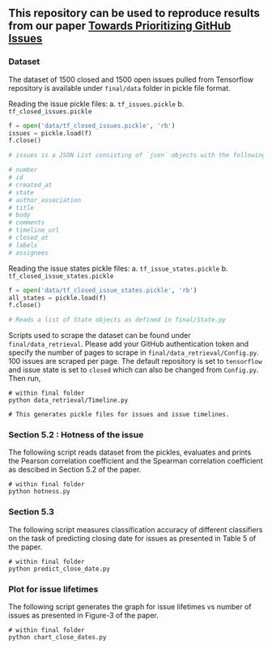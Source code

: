 ## This repository can be used to reproduce results from our paper [Towards Prioritizing GitHub Issues](https://dl.acm.org/doi/abs/10.1145/3385032.3385052)

### Dataset

The dataset of 1500 closed and 1500 open issues pulled from Tensorflow repository is available under `final/data` folder in pickle file format.

Reading the issue pickle files:
a. `tf_issues.pickle`
b. `tf_closed_issues.pickle`

```python
f = open('data/tf_closed_issues.pickle', 'rb')
issues = pickle.load(f)
f.close()

# issues is a JSON List consisting of `json` objects with the following keys (one per issue). 

# number
# id
# created_at
# state
# author_association
# title
# body
# comments
# timeline_url
# closed_at
# labels
# assignees
```

Reading the issue states pickle files:
a. `tf_issue_states.pickle`
b. `tf_closed_issue_states.pickle`

```python
f = open('data/tf_closed_issue_states.pickle', 'rb')
all_states = pickle.load(f)
f.close()

# Reads a list of State objects as defined in final/State.py
```

Scripts used to scrape the dataset can be found under `final/data_retrieval`. Please add your GitHub authentication token and specify the number of pages to scrape in `final/data_retrieval/Config.py`. 100 issues are scraped per page. The default repository is set to `tensorflow` and issue state is set to `closed` which can also be changed from `Config.py`. Then run,

```
# within final folder
python data_retrieval/Timeline.py 

# This generates pickle files for issues and issue timelines. 
````

### Section 5.2 : Hotness of the issue

The followiing script reads dataset from the pickles, evaluates and prints the Pearson correlation coefficient and the Spearman correlation coefficient as descibed in Section 5.2 of the paper.

```
# within final folder
python hotness.py
```

### Section 5.3

The following script measures classification accuracy of different classifiers on the task of predicting closing date for issues as presented in Table 5 of the paper.

```
# within final folder
python predict_close_date.py
```

### Plot for issue lifetimes

The following script generates the graph for issue lifetimes vs number of issues as presented in Figure-3 of the paper.

```
# within final folder
python chart_close_dates.py
```


